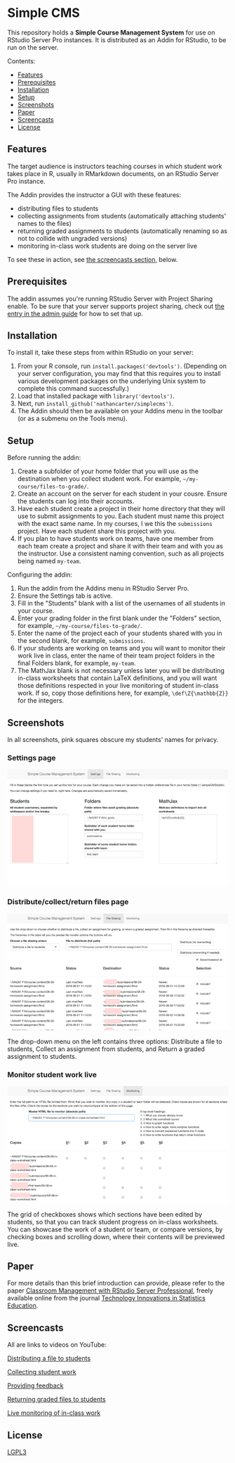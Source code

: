 
# Simple CMS

This repository holds a **Simple Course Management System** for use on
RStudio Server Pro instances. It is distributed as an Addin for RStudio, to
be run on the server.

Contents:

 * [Features](#features)
 * [Prerequisites](#prerequisites)
 * [Installation](#installation)
 * [Setup](#setup)
 * [Screenshots](#screenshots)
 * [Paper](#paper)
 * [Screencasts](#screencasts)
 * [License](#license)

## Features

The target audience is instructors teaching courses in which student work
takes place in R, usually in RMarkdown documents, on an RStudio Server Pro
instance.

The Addin provides the instructor a GUI with these features:

 * distributing files to students
 * collecting assignments from students (automatically attaching students'
   names to the files)
 * returning graded assignments to students (automatically renaming so as
   not to collide with ungraded versions)
 * monitoring in-class work students are doing on the server live

To see these in action, see [the screencasts section,](#screencasts) below.

## Prerequisites

The addin assumes you're running RStudio Server with Project Sharing enable.
To be sure that your server supports project sharing, check out [the entry
in the admin
guide](http://docs.rstudio.com/ide/server-pro/r-sessions.html#project-sharing)
for how to set that up.

## Installation

To install it, take these steps from within RStudio on your server:

 1. From your R console, run `install.packages('devtools')`.
    (Depending on your server configuration, you may find that this requires
    you to install various development packages on the underlying Unix
    system to complete this command successfully.)
 2. Load that installed package with `library('devtools')`.
 3. Next, run `install_github('nathancarter/simplecms')`.
 4. The Addin should then be available on your Addins menu in the toolbar
    (or as a submenu on the Tools menu).

## Setup

Before running the addin:

 1. Create a subfolder of your home folder that you will use as the
    destination when you collect student work.  For example,
    `~/my-course/files-to-grade/`.
 2. Create an account on the server for each student in your cousre.
    Ensure the students can log into their accounts.
 3. Have each student create a project in their home directory that they
    will use to submit assignments to you.  Each student must name this
    project with the exact same name.  In my courses, I we this the
    `submissions` project.  Have each student share this project with you.
 4. If you plan to have students work on teams, have one member from each
    team create a project and share it with their team and with you as the
    instructor.  Use a consistent naming convention, such as all projects
    being named `my-team`.

Configuring the addin:

 1. Run the addin from the Addins menu in RStudio Server Pro.
 2. Ensure the Settings tab is active.
 3. Fill in the "Students" blank with a list of the usernames of all
    students in your course.
 4. Enter your grading folder in the first blank under the "Folders"
    section, for example, `~/my-course/files-to-grade/`.
 5. Enter the name of the project each of your students shared with you in
    the second blank, for example, `submissions`.
 6. If your students are working on teams and you will want to monitor their
    work live in class, enter the name of their team project folders in
    the final Folders blank, for example, `my-team`.
 7. The MathJax blank is not necessary unless later you will be distributing
    in-class worksheets that contain LaTeX definitions, and you will want
    those definitions respected in your live monitoring of student in-class
    work.  If so, copy those definitions here, for example,
    `\def\Z{\mathbb{Z}}` for the integers.

## Screenshots

In all screenshots, pink squares obscure my students' names for privacy.

### Settings page

![](screenshot1-small.png)

### Distribute/collect/return files page

![](screenshot2-small.png)

The drop-down menu on the left contains three options: Distribute a file to
students, Collect an assignment from students, and Return a graded
assignment to students.

### Monitor student work live

![](screenshot3-small.png)

The grid of checkboxes shows which sections have been edited by students, so
that you can track student progress on in-class worksheets.  You can
showcase the work of a student or team, or compare versions, by checking
boxes and scrolling down, where their contents will be previewed live.

## Paper

For more details than this brief introduction can provide, please refer to
the paper
[Classroom Management with RStudio Server Professional](https://escholarship.org/uc/item/5092x4hx),
freely available online from the journal
[Technology Innovations in Statistics Education](https://escholarship.org/uc/uclastat_cts_tise).

## Screencasts

All are links to videos on YouTube:

[Distributing a file to students](https://youtu.be/TCAEaODj_-M)

[Collecting student work](https://youtu.be/NKZ9U4fktVE)

[Providing feedback](https://youtu.be/QokCVrDzPQs)

[Returning graded files to students](https://youtu.be/dMb_hg8I0UM)

[Live monitoring of in-class work](https://youtu.be/57nXUu6CGeo)

## License

[LGPL3](LICENSE)
